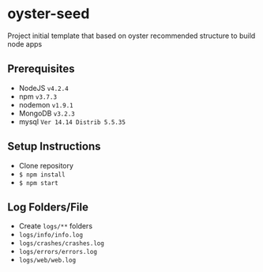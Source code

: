 oyster-seed
===========

Project initial template that based on oyster recommended structure to build node apps


## Prerequisites

- NodeJS `v4.2.4`
- npm `v3.7.3`
- nodemon `v1.9.1`
- MongoDB `v3.2.3`
- mysql  `Ver 14.14 Distrib 5.5.35`

## Setup Instructions

- Clone repository
- `$ npm install`
- `$ npm start`

## Log Folders/File

- Create `logs/**` folders 
- `logs/info/info.log`
- `logs/crashes/crashes.log`
- `logs/errors/errors.log`
- `logs/web/web.log`